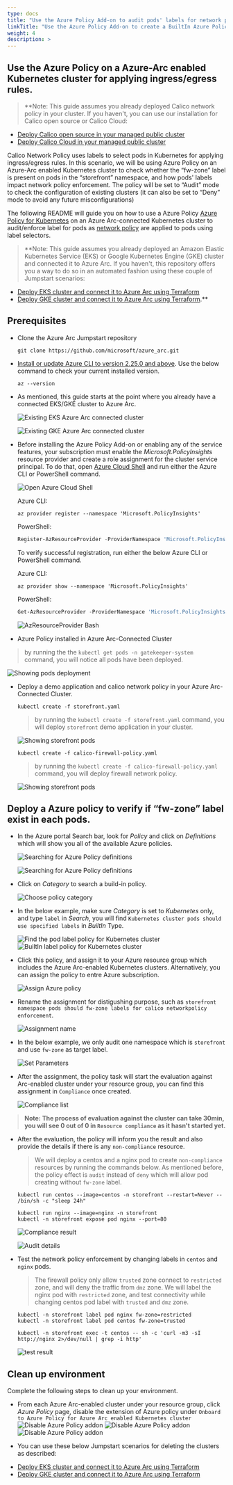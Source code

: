 ```yaml
---
type: docs
title: "Use the Azure Policy Add-on to audit pods' labels for network policy"
linkTitle: "Use the Azure Policy Add-on to create a BuiltIn Azure Policy for auditing pods' labels for network policy enforcement"
weight: 4
description: >
---
```


## Use the Azure Policy on a Azure-Arc enabled Kubernetes cluster for applying ingress/egress rules. 

> **Note: This guide assumes you already deployed Calico network policy in your cluster. If you haven't, you can use our installation for Calico open source or Calico Cloud:
- [Deploy Calico open source in your managed public cluster](https://projectcalico.docs.tigera.io/getting-started/kubernetes/managed-public-cloud/)
- [Deploy Calico Cloud in your managed public cluster](https://projectcalico.docs.tigera.io/calico-enterprise/)


Calico Network Policy uses labels to select pods in Kubernetes for applying ingress/egress rules. 
In this scenario, we will be using Azure Policy on an Azure-Arc enabled Kubernetes cluster to check whether the “fw-zone” label is present on pods in the “storefront” namespace, and how pods' labels impact network policy enforcement.
The policy will be set to “Audit” mode to check the configuration of existing clusters (it can also be set to “Deny” mode to avoid any future misconfigurations)


The following README will guide you on how to use a Azure Policy [Azure Policy for Kubernetes](https://docs.microsoft.com/en-us/azure/governance/policy/concepts/policy-for-kubernetes#:~:text=Azure%20Policy%20extends%20Gatekeeper%20v3,Kubernetes%20clusters%20from%20one%20place.) on an Azure Arc-connected Kubernetes cluster to audit/enforce label for pods as [network policy](https://projectcalico.docs.tigera.io/about/about-network-policy) are applied to pods using label selectors.

> **Note: This guide assumes you already deployed an Amazon Elastic Kubernetes Service (EKS) or Google Kubernetes Engine (GKE) cluster and connected it to Azure Arc. If you haven't, this repository offers you a way to do so in an automated fashion using these couple of Jumpstart scenarios:
- [Deploy EKS cluster and connect it to Azure Arc using Terraform](https://azurearcjumpstart.io/azure_arc_jumpstart/azure_arc_k8s/eks/eks_terraform/)
- [Deploy GKE cluster and connect it to Azure Arc using Terraform](https://azurearcjumpstart.io/azure_arc_jumpstart/azure_arc_k8s/gke/gke_terraform/).**


## Prerequisites

* Clone the Azure Arc Jumpstart repository

    ```shell
    git clone https://github.com/microsoft/azure_arc.git
    ```

* [Install or update Azure CLI to version 2.25.0 and above](https://docs.microsoft.com/en-us/cli/azure/install-azure-cli?view=azure-cli-latest). Use the below command to check your current installed version.

  ```shell
  az --version
  ```

* As mentioned, this guide starts at the point where you already have a connected EKS/GKE cluster to Azure Arc.

    ![Existing EKS Azure Arc connected cluster](./01.png)

    ![Existing GKE Azure Arc connected cluster](./02.png)

* Before installing the Azure Policy Add-on or enabling any of the service features, your subscription must enable the _Microsoft.PolicyInsights_ resource provider and create a role assignment for the cluster service principal. To do that, open [Azure Cloud Shell](https://shell.azure.com/) and run either the Azure CLI or PowerShell command.

    ![Open Azure Cloud Shell](./03.png)

    Azure CLI:

    ```shell
    az provider register --namespace 'Microsoft.PolicyInsights'
    ```

    PowerShell:

    ```powershell
    Register-AzResourceProvider -ProviderNamespace 'Microsoft.PolicyInsights'
    ```

    To verify successful registration, run either the below Azure CLI or PowerShell command.

    Azure CLI:

    ```shell
    az provider show --namespace 'Microsoft.PolicyInsights'
    ```

    PowerShell:

    ```powershell
    Get-AzResourceProvider -ProviderNamespace 'Microsoft.PolicyInsights'
    ```

    ![AzResourceProvider Bash](./04.png)


* Azure Policy installed in Azure Arc-Connected Cluster

 > by running the the ```kubectl get pods -n gatekeeper-system ``` command, you will notice all pods have been deployed.

![Showing pods deployment](./05.png)


* Deploy a demo application and calico network policy in your Azure Arc-Connected Cluster.
  ```shell
  kubectl create -f storefront.yaml
  ```
  > by running the  ```kubectl create -f storefront.yaml``` command, you will deploy `storefront` demo application in your cluster.

  ![Showing storefront pods](./20.png)

  ```shell
  kubectl create -f calico-firewall-policy.yaml
  ```
  > by running the  ```kubectl create -f calico-firewall-policy.yaml``` command, you will deploy firewall network policy.

  ![Showing storefront pods](./21.png)


## Deploy a Azure policy to verify if “fw-zone” label exist in each pods. 

* In the Azure portal Search bar, look for _Policy_ and click on _Definitions_ which will show you all of the available Azure policies.

    ![Searching for Azure Policy definitions](./06.png)

    ![Searching for Azure Policy definitions](./07.png)

* Click on _Category_ to search a build-in policy. 

    ![Choose policy category](./08.png)

* In the below example, make sure _Category_ is set to _Kubernetes_ only, and type `label` in _Search_, you will find `Kubernetes cluster pods should use specified labels` in _BuiltIn_ Type.

    ![Find the pod label policy for Kubernetes cluster](./09.png)
    ![BuiltIn label policy for Kubernetes cluster](./10.png)

* Click this policy, and assign it to your Azure resource group which includes the Azure Arc-enabled Kubernetes clusters. Alternatively, you can assign the policy to entre Azure subscription.
  
  ![Assign Azure policy ](./11.png) 

* Rename the assignment for distigushing purpose, such as `storefront namespace pods should fw-zone labels for calico networkpolicy enforcement`.

  ![Assignment name](./12.png)

* In the below example, we only audit one namespace which is `storefront` and use `fw-zone` as target label.

  ![Set Parameters](./13.png)

* After the assignment, the policy task will start the evaluation against Arc-enabled cluster under your resource group, you can find this assignment in `Compliance` once created. 

  ![Compliance list](./14.png)

> **Note: The process of evaluation against the cluster can take 30min, you will see 0 out of 0 in `Resource compliance` as it hasn't started yet.**


* After the evaluation, the policy will inform you the result and also provide the details if there is any `non-compliance` resource.  

  > We will deploy a centos and a nginx pod to create `non-compliance` resources by running the commands below. As mentioned before, the policy effect is `audit` instead of `deny` which will allow pod creating without `fw-zone` label.

  ```shell
  kubectl run centos --image=centos -n storefront --restart=Never -- /bin/sh -c "sleep 24h"
  ```

  ```shell
  kubectl run nginx --image=nginx -n storefront
  kubectl -n storefront expose pod nginx --port=80
  ```
  
  ![Compliance result](./15.png)

  ![Audit details](./16.png)


* Test the network policy enforcement by changing labels in `centos` and `nginx` pods. 

  > The firewall policy only allow `trusted` zone connect to `restricted` zone, and will deny the traffic from `dmz` zone. We will label the nginx pod with `restricted` zone, and test connectivity while changing centos pod label with `trusted` and `dmz` zone. 

  ```shell
  kubectl -n storefront label pod nginx fw-zone=restricted
  kubectl -n storefront label pod centos fw-zone=trusted
  ```

  ```shell
  kubectl -n storefront exec -t centos -- sh -c 'curl -m3 -sI http://nginx 2>/dev/null | grep -i http'
  ```

  ![test result](./22.png)



## Clean up environment

Complete the following steps to clean up your environment.

* From each Azure Arc-enabled cluster under your resource group, click _Azure Policy_ page, disable the extension of Azure policy under `Onboard to Azure Policy for Azure Arc enabled Kubernetes cluster`
    ![Disable Azure Policy addon](./17.png)
    ![Disable Azure Policy addon](./18.png)
    ![Disable Azure Policy addon](./19.png)


* You can use these below Jumpstart scenarios for deleting the clusters as described:
- [Deploy EKS cluster and connect it to Azure Arc using Terraform](https://azurearcjumpstart.io/azure_arc_jumpstart/azure_arc_k8s/eks/eks_terraform/)
- [Deploy GKE cluster and connect it to Azure Arc using Terraform](https://azurearcjumpstart.io/azure_arc_jumpstart/azure_arc_k8s/gke/gke_terraform/)

